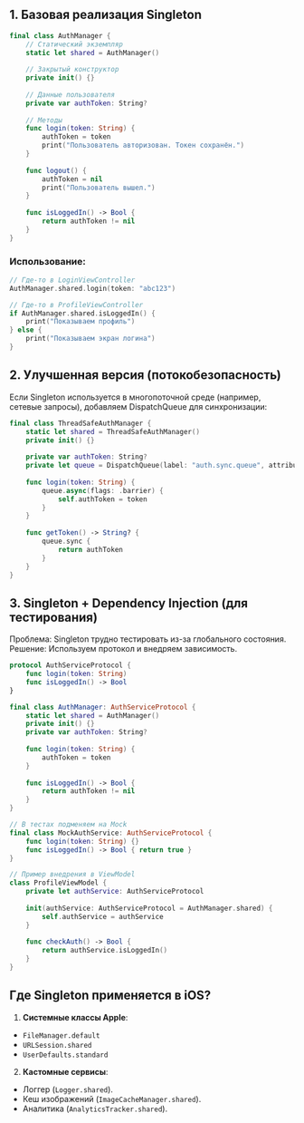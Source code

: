 ## 1. Базовая реализация Singleton

```swift
final class AuthManager {
    // Статический экземпляр
    static let shared = AuthManager()
    
    // Закрытый конструктор
    private init() {}
    
    // Данные пользователя
    private var authToken: String?
    
    // Методы
    func login(token: String) {
        authToken = token
        print("Пользователь авторизован. Токен сохранён.")
    }
    
    func logout() {
        authToken = nil
        print("Пользователь вышел.")
    }
    
    func isLoggedIn() -> Bool {
        return authToken != nil
    }
}
```

### Использование:

```swift
// Где-то в LoginViewController
AuthManager.shared.login(token: "abc123")

// Где-то в ProfileViewController
if AuthManager.shared.isLoggedIn() {
    print("Показываем профиль")
} else {
    print("Показываем экран логина")
}
```

## 2. Улучшенная версия (потокобезопасность)
Если Singleton используется в многопоточной среде (например, сетевые запросы), добавляем DispatchQueue для синхронизации:

```swift
final class ThreadSafeAuthManager {
    static let shared = ThreadSafeAuthManager()
    private init() {}
    
    private var authToken: String?
    private let queue = DispatchQueue(label: "auth.sync.queue", attributes: .concurrent)
    
    func login(token: String) {
        queue.async(flags: .barrier) {
            self.authToken = token
        }
    }
    
    func getToken() -> String? {
        queue.sync {
            return authToken
        }
    }
}
```

## 3. Singleton + Dependency Injection (для тестирования)
Проблема: Singleton трудно тестировать из-за глобального состояния.
Решение: Используем протокол и внедряем зависимость.

```swift
protocol AuthServiceProtocol {
    func login(token: String)
    func isLoggedIn() -> Bool
}

final class AuthManager: AuthServiceProtocol {
    static let shared = AuthManager()
    private init() {}
    private var authToken: String?
    
    func login(token: String) {
        authToken = token
    }
    
    func isLoggedIn() -> Bool {
        return authToken != nil
    }
}

// В тестах подменяем на Mock
final class MockAuthService: AuthServiceProtocol {
    func login(token: String) {}
    func isLoggedIn() -> Bool { return true }
}

// Пример внедрения в ViewModel
class ProfileViewModel {
    private let authService: AuthServiceProtocol
    
    init(authService: AuthServiceProtocol = AuthManager.shared) {
        self.authService = authService
    }
    
    func checkAuth() -> Bool {
        return authService.isLoggedIn()
    }
}
```

## Где Singleton применяется в iOS?
1. **Системные классы Apple**:
- ```FileManager.default```
- ```URLSession.shared```
- ```UserDefaults.standard```
2. **Кастомные сервисы**:
- Логгер (```Logger.shared```).
- Кеш изображений (```ImageCacheManager.shared```).
- Аналитика (```AnalyticsTracker.shared```).

